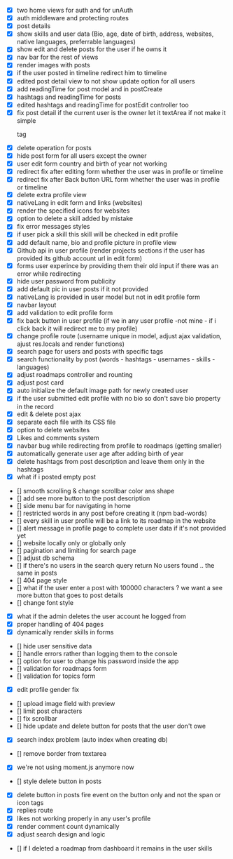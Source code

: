 - [x] two home views for auth and for unAuth
- [x] auth middleware and protecting routes
- [x] post details
- [x] show skills and user data (Bio, age, date of birth, address, websites, native languages, preferrable languages)
- [x] show edit and delete posts for the user if he owns it
- [x] nav bar for the rest of views
- [x] render images with posts
- [x] if the user posted in timeline redirect him to timeline
- [x] edited post detail view to not show update option for all users
- [x] add readingTime for post model and in postCreate
- [x] hashtags and readingTime for posts
- [x] edited hashtags and readingTime for postEdit controller too
- [x] fix post detail if the current user is the owner let it textArea if not make it simple <p> tag
- [x] delete operation for posts
- [x] hide post form for all users except the owner
- [x] user edit form country and birth of year not working
- [x] redirect fix after editing form whether the user was in profile or timeline
- [x] redirect fix after Back button URL form whether the user was in profile or timeline
- [x] delete extra profile view
- [x] nativeLang in edit form and links (websites)
- [x] render the specified icons for websites
- [x] option to delete a skill added by mistake
- [x] fix error messages styles
- [x] if user pick a skill this skill will be checked in edit profile
- [x] add default name, bio and profile picture in profile view
- [x] Github api in user profile (render projects sections if the user has provided its github account url in edit form)
- [x] forms user experince by providing them their old input if there was an error while redirecting
- [x] hide user password from publicity
- [x] add default pic in user posts if it not provided
- [x] nativeLang is provided in user model but not in edit profile form
- [x] navbar layout
- [x] add validation to edit profile form
- [x] fix back button in user profile (if we in any user profile -not mine - if i click back it will redirect me to my profile)
- [x] change profile route (username unique in model, adjust ajax validation, ajust res.locals and render functions)
- [x] search page for users and posts with specific tags
- [x] search functionality by post (words - hashtags - usernames - skills - languages)
- [x] adjust roadmaps controller and rounting
- [x] adjust post card
- [x] auto initialize the default image path for newly created user
- [x] if the user submitted edit profile with no bio so don't save bio property in the record
- [x] edit & delete post ajax
- [x] separate each file with its CSS file
- [x] option to delete websites
- [x] Likes and comments system
- [x] navbar bug while redirecting from profile to roadmaps (getting smaller)
- [x] automatically generate user age after adding birth of year
- [x] delete hashtags from post description and leave them only in the hashtags
- [x] what if i posted empty post
- [] smooth scrolling & change scrollbar color ans shape
- [] add see more button to the post description
- [] side menu bar for navigating in home
- [] restricted words in any post before creating it (npm bad-words)
- [] every skill in user profile will be a link to its roadmap in the website
- [] alert message in profile page to complete user data if it's not provided yet
- [] website locally only or globally only
- [] pagination and limiting for search page
- [] adjust db schema
- [] if there's no users in the search query return No users found .. the same in posts
- [] 404 page style
- [] what if the user enter a post with 100000 characters ? we want a see more button that goes to post details
- [] change font style
- [x] what if the admin deletes the user account he logged from
- [x] proper handling of 404 pages
- [x] dynamically render skills in forms
- [] hide user sensitive data
- [] handle errors rather than logging them to the console
- [] option for user to change his password inside the app
- [] validation for roadmaps form
- [] validation for topics form
- [x] edit profile gender fix
- [] upload image field with preview
- [] limit post characters
- [] fix scrollbar
- [] hide update and delete button for posts that the user don't owe
- [x] search index problem (auto index when creating db)
- [] remove border from textarea
- [x] we're not using moment.js anymore now
- [] style delete button in posts
- [x] delete button in posts fire event on the button only and not the span or icon tags
- [x] replies route
- [x] likes not working properly in any user's profile
- [x] render comment count dynamically
- [x] adjust search design and logic
- [] if I deleted a roadmap from dashboard it remains in the user skills
